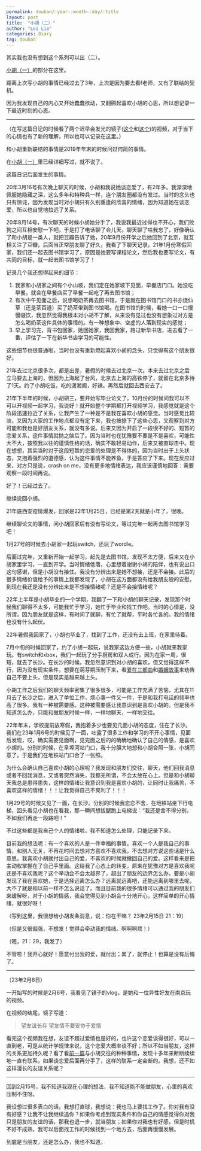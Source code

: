 ```yaml
---
permalink: douban/:year-:month-:day/:title
layout: post
title:  "小胡（二）"
author: "Lei Lie"
categories: Diary
tag: douban
---
```


其实我也没有想到这个系列可以出（二）。

[小胡（一）](https://leilie.top/douban/2020-01-19/Diary)的部分在这里。

距离上次写小胡的事情已经过去了3年，上次是因为要去看f老师，又有了联结的契机。

因为我发现自己的内心又开始蠢蠢欲动，又翻腾起喜欢小胡的心思，所以想记录一下最近时刻的心态。

---

（在写这篇日记的时候看了两个迟早会发光的镜子([这个](https://www.bilibili.com/video/BV1rr4y1k7kV/?spm_id_from=333.999.0.0)和[这个](https://www.bilibili.com/video/BV17S4y1N7y5/?spm_id_from=333.999.0.0))的视频，对于当下的心情也有了新的理解，所以也可以记录在这里。）

和小胡重新联结的事情是2019年年末的时候问过何简的事情。

在[小胡（一）](https://leilie.top/douban/2020-01-19/Diary)里已经详细写过，就不说了。

这篇日记后面发生的事情。

20年3月16号有次晚上聊天的时候，小胡和我说她谈恋爱了，有2年多。我深深地佩服她隐藏之深，这么多年和特种兵一样，连个朋友圈都没有发过。当时的念头也只有惊诧，因为发现当时对小胡只有久别重逢的欣喜的情绪，因为知道她在谈恋爱，所以也自觉地拉远了关系。

20年8月14号，有次聊天的时候小胡她分手了，我说我最近过得也不开心，我们败狗之间互相安慰一下吧，于是打了电话聊了会儿天。聊天聊了啥我忘了，好像确认了和小胡是一类人，就把豆瓣告诉了她，20年9月份开学之后她回到了北京，就互相关注了豆瓣。后面当正常朋友聊了好久，我看了下聊天记录，21年1月份寒假回家，我们还一起去图书馆学习了，原因是她要写课程论文，然后我也要写论文，有共同的目标，就一起去图书馆学习了！

记录几个我还想得起来的细节：

1. 我家和小胡家之间有个小山坡，我们定在她家坡下见面，早餐店门口。她没吃早餐，就会在早餐店买了早餐一起吃了再去图书馆；
2. 有次中午见面之后，说想喝奶茶再去图书馆，于是就在图书馆门口的书亦烧仙草（还是茶百道）买了奶茶带到图书馆喝。在图书馆的时候，看她一口一口慢慢啜饮，我忽然觉得我根本对小胡不了解，从来没有见过也没有想象过对方是怎么喝奶茶这件具体的事情的。有一种想象中、空虚的人落到现实的感觉；
3. 早上学习完，背书包回家，她回她家，我回我家，路过新华书店，进去看了一番，评估了一下在新华书店学习的可能性。

这些细节也很普通啦，当时也没有重新燃起喜欢小胡的念头，只觉得有这个朋友很好。

21年去过北京很多次，都是出差，暑假的时候去过北京一次。本来去过北京之后立马要去上海的，但因为上海起了台风，北京去上海的高铁停了，就留在北京多待了1天。约了小胡吃饭，吃的潇湘阁，好辣。再然后就回去西安去了。

21年下半年的时候，小胡研三，要开始写毕业论文了。10月份的时候问我可以不可以开视频一起学习，我说好！就开始整个学期都打开视频学习，我感觉就是这个阶段迅速拉近了关系，让我产生了一种是不是我在喜欢小胡的感觉。当时感觉比较淡，又因为大家的工作地点都没有定下来，我也按捺下了这些心思，又观察到对方可能和我也是好朋友关系，就没有多说。后来又因为开启了一段很不好的、短暂的恋爱关系，这件事情就抛之脑后了。因为当时也在犹豫要不要是不是喜欢，可能性大不大，按照我以往的谨慎性格的话，确实不敢轻易动作，后来又被直球击中。现在想想，其实当时对于这段短暂的恋爱的处理是不得体的，因为当时出于上头状态，又抱着强烈的道德感，认为这件事情不能养鱼，于是答应了下来。现在反应过来，对方只是说，crash on me，没有更多地情绪表达，我应该谨慎地回答：需要观察一段时间再说。

好了！已经过去了。

继续说回小胡。

21年底西安疫情爆发，回家是22年1月25日，已经是第2天就是小年了，很晚。

继续聊论文的事情，问小胡回家后有没有写论文，等过完年一起再去图书馆学习吧！

1月27号的时候去小胡家一起玩switch，还玩了wordle。

后面过完年，又重新开始一起学习，起先是去图书馆，发现不太方便，后来又在小胡家里学习，一直到开学。当时情绪低落，心里想着谢谢小胡的陪伴，也有说出口这句感谢，但是小胡没有接住。我没有分辨出来是她不想接，还是不会接。此后的很多情绪价值给予的事情上我都发现了，小胡在这方面都没有给我朋友般的安慰，到现在我还是没有分辨出来是不想接情绪呢？还是不会接情绪呢？

22年上半年是小胡毕业的一个学期，我翻了一下和小胡的聊天记录，发现那个时候我们聊得不太多，可能我忙于学习，她忙于毕业和找工作吧。当时的心情是，没所谓，因为朋友就是这样，有时间了就聊，有忙了就帮，平时各忙各的。我的情绪也没有什么起伏。

22年暑假我回家了，小胡也毕业了，找到了工作，还没有去上班，在家里待着。

7月中旬的时候回家了，约了小胡一起玩，说我家这边方便一些，小胡就来我家玩。有switch和xbox，我们一起玩了分手厨房和双人成行。因为在家一周，很短，就去了长沙。在长沙的时候，我忽然意识到对小胡的喜欢，但又觉得这样不行，因为没有现实条件，想要在萌芽期压制下来，看[爱在三部曲](https://www.bilibili.com/video/BV1Ct4y197oq/?spm_id_from=333.999.0.0&vd_source=8e627fae0adfd5973010c45d6eb79fbe)和[婚姻故事](https://www.bilibili.com/video/BV16r4y1w729/?spm_id_from=333.337.search-card.all.click&vd_source=8e627fae0adfd5973010c45d6eb79fbe)来劝告自己不要上头，但是现实是越来越上头。

小胡工作之后我们的聊天频率密集了很多很多，可能是工作充满了苦恼，尤其在11月去了长沙之后，进入了单位工作，烦心事一件又一件，于是和我打电话的频率也高了很多。我有一种被需要感。这种被需要感让我意识到是喜欢小胡的。但是我不知道怎么办，只能和做朋友时候一样，一样地聊天，一样地交往。

22年年末，学校提前放寒假，我抱着多少也要见几面小胡的态度，住在了长沙。我们在23年1月6号的时候见了一面，吐露了很多工作和学习的不开心事情，见面后发现，哎，确实需要见面啊，见完面之后的的确确地确认了自己的情感，是喜欢小胡的。分别的时候，在阜埠河站门口，我十分胆大地想和小胡合照一张，小胡同意了。于是我们在地铁站门口合了一张照。

为什么会确认自己喜欢小胡的心理呢？我发现和朋友们交往，聊天，他们回我消息或者不回我消息，又或者突然消失，我都无所谓，不会太放在心上。但是和小胡聊天我总是患得患失，这样的情绪让我意识到我是喜欢小胡的，让同时让我痛苦，不喜欢这样的情绪！！！让我觉得自己不爽利了！！！

1月29号的时候又见了一面，在长沙。分别的时候我恋恋不舍，在地铁站坐下行电梯，回头看见小胡也在看我，那一瞬间想拔腿跑上电梯说：“我还是舍不得分别，不如我们再走一段路吧！”

不过这些都是我自己个人的情绪啦，我不知道怎么处理，只能记录下来。

目前我的想法呢：有一个喜欢的人是一件幸福的事情。喜欢一个人是我自己的事情，和别人无关，不再花时间去想对方喜欢不喜欢我，不去想对方说这些话是什么意思。我喜欢小胡就付出自己的爱，不喜欢的时候就撤回自己的爱。这样看来是把主动权掌握在了自己手里面。这给我了心态上的转变，原来在犹豫对方是喜欢我呢还是不喜欢我呢？这个举动会不会太越界了，超出了朋友的边界怎么办，要是小胡发现了我在喜欢她，于是选择远离怎么办？远离就远离吧，还能远离到哪里去呢，大不了就是和以前一样不怎么说话了。而且目前我的很多情绪可以通过我的朋友们来缓解呀，对于小胡的情感，我会觉得见到小胡会十分地开心，这样简单的开心情绪，就很好呀！

（写到这里，我很想给小胡发条消息，说：你在干嘛？ 23年2月15日 21：19）

（但是又很倔强，不想发！觉得会牵动我的情绪。啊啊啊烦！）

（嗯，21：29，我发了）

不管啦！我开心就好！愿意付出我的爱，就付出；累了，就停止！也算是没有后悔了。

---

（23年2月6日）

一开始写的时候是2月6号，我看见了镜子的vlog，是她和一位异性好友在南京玩的视频。

在视频的结尾，镜子写道：

> 望友谊长存
> 望友情不要妥协于爱情

看完这个视频我在想，友谊不超过爱情也是好的，也许这个恋爱谈得很好，可以一直到老，可是从统计学规律来说，这个恋爱大概率谈不好；所以不如当朋友，这样的关系更加持久呢？看了看[前一篇](https://leilie.top/douban/2020-01-19/Diary)与小胡交往的种种事情，发现十多年来断断续续地一直有联系，如果谈恋爱后面再分手了，这样的联系一定会断的。我想，还不如这样漫长的友谊关系呢？

---

回到2月15号，我不知道我现在心理的想法，我不知道能不能做朋友，心里的喜欢压制不住呀。

我设想过很多表白的话，我想打直球，我想说：我也马上要找工作了。你对我有没有好感？让我不让我继续追你？如果你考虑到现实条件和你自己的情感觉得你对我只是朋友的友谊的话，那我也退一步，就当朋友；如果你对我也有好感，但是时机不好不成熟，我可以后面找工作的时候找到一个地方去，后面再慢慢发展。

到底是当朋友，还是怎么办，我也不知道。